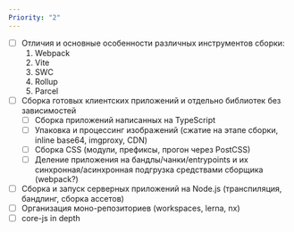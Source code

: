 ```yaml
---
Priority: "2"
---
```

- [ ] Отличия и основные особенности различных инструментов сборки:
	1. Webpack
	2. Vite
	3. SWC
	4. Rollup
	5. Parcel
- [ ] Сборка готовых клиентских приложений и отдельно библиотек без зависимостей
	- [ ] Сборка приложений написанных на TypeScript
	- [ ] Упаковка и процессинг изображений (сжатие на этапе сборки, inline base64, imgproxy, CDN)
	- [ ] Сборка CSS (модули, префиксы, прогон через PostCSS)
	- [ ] Деление приложения на бандлы/чанки/entrypoints и их синхронная/асинхронная подгрузка средствами сборщика (webpack?)
- [ ] Сборка и запуск серверных приложений на Node.js (транспиляция, бандлинг, сборка ассетов)
- [ ] Организация моно-репозиториев (workspaces, lerna, nx)
- [ ] core-js in depth